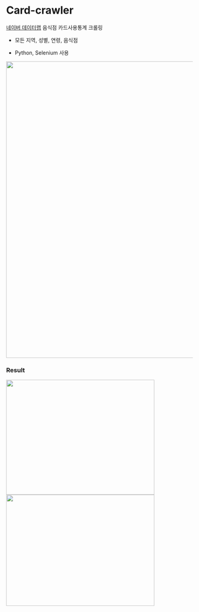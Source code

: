 # Card-crawler

[네이버 데이터랩](https://datalab.naver.com/local/card_result.naver) 음식점 카드사용통계 크롤링 

- 모든 지역, 성별, 연령, 음식점

- Python, Selenium 사용

<img src="https://screenshot-for-github.s3.ap-northeast-2.amazonaws.com/스크린샷+2019-07-24+오전+12.05.13.png" width="600" height="800"/>

<br/>

### Result

<img src="https://screenshot-for-github.s3.ap-northeast-2.amazonaws.com/스크린샷+2019-07-24+오전+12.17.32.png" width="400" height="310"/>

<br/>

<img src="https://screenshot-for-github.s3.ap-northeast-2.amazonaws.com/스크린샷+2019-07-24+오전+12.17.51.png" width="400" height="300"/>